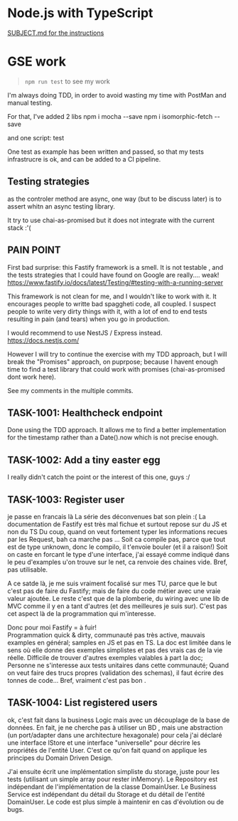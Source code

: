# Node.js with TypeScript

[SUBJECT.md for the instructions](./SUBJECT.md)

# GSE work

> `npm run test`  to see my work


I'm always doing TDD, in order to avoid wasting my time with PostMan and manual testing.


For that, I've added 2 libs
npm i mocha --save
npm i isomorphic-fetch --save

and one script:  test

One test as example has been written and passed, so that my tests infrastrucre is ok, and can be added to a CI pipeline.

## Testing strategies

as the controler method  are async, one way (but to be discuss later) is to assert whitn an async testing library.

It try to use chai-as-promised but it does not integrate with the current stack :'( 

## PAIN POINT

First bad surprise:  this Fastify framework is a smell.
It is not testable , and the tests strategies  that I could have found on Google are really.... weak!  
https://www.fastify.io/docs/latest/Testing/#testing-with-a-running-server

This framework is not clean for me, and I wouldn't like to work with it.
It encourages people to writte bad spaggheti code, all coupled.
I suspect people to write very dirty things with it, with a lot of end to end tests resulting in pain (and tears) when you go in production.

I would recommend to use NestJS / Express instead.
https://docs.nestjs.com/

However I will try to continue the exercise with my TDD approach, but I will break the "Promises" approach, on puprpose; because I havent enough time to find a test library that could work with promises (chai-as-promised dont work here).

See my comments in the multiple commits.


## TASK-1001: Healthcheck endpoint

Done using the TDD approach.
It allows me to find a better implementation for the timestamp rather than a Date().now which is not precise enough.

## TASK-1002: Add a tiny easter egg

I really didn't catch the point or the interest of this one, guys :/


## TASK-1003: Register user

je passe en francais là
La série des déconvenues bat son plein :(
La documentation de Fastify est très mal fichue et surtout repose sur du JS et non du TS
Du coup, quand on veut fortement typer les informations recues par les Request, bah ca marche pas ...
Soit ca compile pas, parce que tout est de type unknown, donc le compilo, il t'envoie bouler (et il a raison!)
Soit on caste en forcant le type d'une interface,  j'ai essayé comme indiqué dans le peu d'examples u'on trouve sur le net,  ca renvoie des chaines vide.  Bref, pas utilisable.

A ce satde là, je me suis vraiment focalisé sur mes TU, parce que le but c'est pas de faire du Fastify; mais de faire du code métier avec une vraie valeur ajoutée.
Le reste c'est que de la plomberie, du wiring avec une lib de MVC comme il y en a tant d'autres (et des meilleures je suis sur).
C'est pas cet aspect là de la programmation qui m'interesse.


Donc pour moi Fastify =  à fuir!   
Programmation quick & dirty, communauté pas très active, mauvais examples en général; samples en JS et pas en TS.
La doc est limitée dans le sens où elle donne des exemples simplistes et pas des vrais cas de la vie réelle.
Difficile de trouver d'autres exemples valables à part la doc;
Personne ne s'interesse aux tests unitaires dans cette communauté;
Quand on veut faire des trucs propres (validation des schemas), il faut écrire des tonnes de code...
Bref, vraiment c'est pas bon .



## TASK-1004: List registered users

ok, c'est fait dans la business Logic mais avec un découplage de la base de données.
En fait, je ne cherche pas à utiliser un BD , mais une abstraction (un port/adapter dans une architecture hexagonale)
pour cela j'ai déclaré une interface IStore<T>  et une interface "universelle" pour décrire les propriétés de l'entité User.
C'est ce qu'on fait quand on applique les principes du Domain Driven Design.

J'ai ensuite écrit une implémentation simpliste du storage, juste pour les tests (utilisant un simple array pour rester inMemory).
Le Repository est indépendant de l'implémentation de la classe DomainUser.
Le Business Service est indépendant du détail du Storage et du détail de l'entité DomainUser.
Le code est plus simple à maintenir en cas d'évolution ou de bugs.

